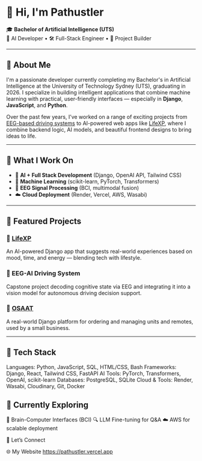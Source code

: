 # 👋 Hi, I'm Pathustler

🎓 **Bachelor of Artificial Intelligence (UTS)**  
🧠 AI Developer • 🛠 Full-Stack Engineer • 🎯 Project Builder

---

## 🚀 About Me

I'm a passionate developer currently completing my Bachelor's in Artificial Intelligence at the University of Technology Sydney (UTS), graduating in 2026. I specialize in building intelligent applications that combine machine learning with practical, user-friendly interfaces — especially in **Django**, **JavaScript**, and **Python**.

Over the past few years, I’ve worked on a range of exciting projects from [EEG-based driving systems](https://github.com/M00d3h/Capstone-LLaVA-Task2) to AI-powered web apps like [LifeXP]([https://github.com/your-username/LifeXP](https://github.com/LifeXP-App/lifexp-web)), where I combine backend logic, AI models, and beautiful frontend designs to bring ideas to life.

---

## 🧠 What I Work On

- 🧩 **AI + Full Stack Development** (Django, OpenAI API, Tailwind CSS)
- 🧪 **Machine Learning** (scikit-learn, PyTorch, Transformers)
- 📡 **EEG Signal Processing** (BCI, multimodal fusion)
- ☁️ **Cloud Deployment** (Render, Vercel, AWS, Wasabi)

---

## 📂 Featured Projects

### 🔮 [LifeXP](https://github.com/your-username/LifeXP)
An AI-powered Django app that suggests real-world experiences based on mood, time, and energy — blending tech with lifestyle.

### 🧠 EEG-AI Driving System
Capstone project decoding cognitive state via EEG and integrating it into a vision model for autonomous driving decision support.

### 💼 [OSAAT](https://github.com/your-username/OSAAT)
A real-world Django platform for ordering and managing units and remotes, used by a small business.

---

## 🧰 Tech Stack

Languages:      Python, JavaScript, SQL, HTML/CSS, Bash
Frameworks:     Django, React, Tailwind CSS, FastAPI
AI Tools:       PyTorch, Transformers, OpenAI, scikit-learn
Databases:      PostgreSQL, SQLite
Cloud & Tools:  Render, Wasabi, Cloudinary, Git, Docker


## 🌱 Currently Exploring
🧠 Brain-Computer Interfaces (BCI)
🔍 LLM Fine-tuning for Q&A
☁️ AWS for scalable deployment

🤝 Let’s Connect

🌐 My Website https://pathustler.vercel.app






